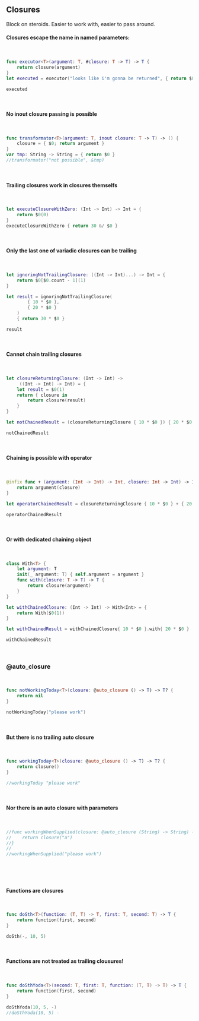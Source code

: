 ## Closures

Block on steroids. Easier to work with, easier to pass around.

#### Closures escape the name in named parameters:

&nbsp;  

```swift
func executor<T>(argument: T, #closure: T -> T) -> T {
	return closure(argument)
}
let executed = executor("looks like i'm gonna be returned", { return $0 })

executed
```
&nbsp;  
#### No inout closure passing is possible

&nbsp;  

```swift
func transformator<T>(argument: T, inout closure: T -> T) -> () {
	closure = { $0; return argument }
}
var tmp: String -> String = { return $0 }
//transformator("not possible", &tmp)
```
&nbsp;  
#### Trailing closures work in closures themselfs

&nbsp;  

```swift
let executeClosureWithZero: (Int -> Int) -> Int = { 
	return $0(0) 
}
executeClosureWithZero { return 30 &/ $0 }
```
&nbsp; 
#### Only the last one of variadic closures can be trailing
&nbsp;  

```swift
let ignoringNotTrailingClosure: ((Int -> Int)...) -> Int = {
	return $0[$0.count - 1](1)
}

let result = ignoringNotTrailingClosure(
    	{ 10 * $0 },
    	{ 20 * $0 }
    )
    { return 30 * $0 }

result
```
&nbsp; 

#### Cannot chain trailing closures
&nbsp;  

```swift
let closureReturningClosure: (Int -> Int) ->
     ((Int -> Int) -> Int) = {
 	let result = $0(1)
 	return { closure in
 		return closure(result)
 	}
}

let notChainedResult = (closureReturningClosure { 10 * $0 }) { 20 * $0 }

notChainedResult
```
&nbsp; 

#### Chaining is possible with operator
&nbsp;  

```swift
@infix func + (argument: (Int -> Int) -> Int, closure: Int -> Int) -> Int {
 	return argument(closure)
}

let operatorChainedResult = closureReturningClosure { 10 * $0 } + { 20 * $0 }

operatorChainedResult
```
&nbsp;  

#### Or with dedicated chaining object

&nbsp; 

```swift
class With<T> { 
 	let argument: T
 	init(_ argument: T) { self.argument = argument }
 	func with(closure: T -> T) -> T {
		return closure(argument)
	}
}

let withChainedClosure: (Int -> Int) -> With<Int> = {
 	return With($0(1))
}

let withChainedResult = withChainedClosure{ 10 * $0 }.with{ 20 * $0 }

withChainedResult
```
&nbsp;  

### @auto_closure

&nbsp;  

```swift
func notWorkingToday<T>(closure: @auto_closure () -> T) -> T? { 
	return nil
}

notWorkingToday("please work")
```
&nbsp;  

#### But there is no trailing auto closure

&nbsp;  

```swift
func workingToday<T>(closure: @auto_closure () -> T) -> T? { 
	return closure()
}

//workingToday "please work"
```
&nbsp; 

#### Nor there is an auto closure with parameters

&nbsp;  

```swift
//func workingWhenSupplied(closure: @auto_closure (String) -> String) -> String? {
//    return closure("a")
//}
//
//workingWhenSupplied("please work")
```
&nbsp; 

&nbsp; 
#### Functions are closures

&nbsp;  

```swift
func doSth<T>(function: (T, T) -> T, first: T, second: T) -> T {
	return function(first, second)
}

doSth(-, 10, 5)
```
&nbsp; 

#### Functions are not treated as trailing clousures!
&nbsp;  

```swift
func doSthYoda<T>(second: T, first: T, function: (T, T) -> T) -> T {
	return function(first, second)
}

doSthYoda(10, 5, -)
//doSthYoda(10, 5) -
```
&nbsp; 
